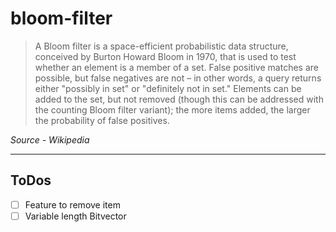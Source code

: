 # bloom-filter

> A Bloom filter is a space-efficient probabilistic data structure, conceived by
> Burton Howard Bloom in 1970, that is used to test whether an element is a
> member of a set. False positive matches are possible, but false negatives are
> not – in other words, a query returns either "possibly in set" or "definitely
> not in set." Elements can be added to the set, but not removed (though this
> can be addressed with the counting Bloom filter variant); the more items
> added, the larger the probability of false positives.

*Source - Wikipedia*

---

## ToDos

- [ ] Feature to remove item
- [ ] Variable length Bitvector

